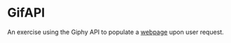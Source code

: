 # GifAPI
An exercise using the Giphy API to populate a [webpage](https://mogkc.github.io/GifAPI/) upon user request.
